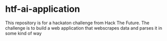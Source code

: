 # htf-ai-application
This repository is for a hackaton challenge from Hack The Future. The challenge is to build a web application that webscrapes data and parses it in some kind of way
